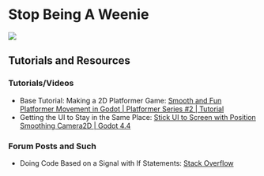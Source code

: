 # Stop Being A Weenie

![](https://hackatime-badge.hackclub.com/U08UGTGS4HE/Stop-Being-A-Weenie
)
## Tutorials and Resources

### Tutorials/Videos

- Base Tutorial: Making a 2D Platformer Game: [Smooth and Fun Platformer Movement in Godot | Platformer Series #2 | Tutorial](https://www.youtube.com/watch?v=eTVT1KFToCQ&list=PLzSeGMddYQXDGEIOfDR7EXSvd1cuIfFWY&index=11)
- Getting the UI to Stay in the Same Place:
[Stick UI to Screen with Position Smoothing Camera2D | Godot 4.4](https://www.youtube.com/watch?v=dOr-fgBRMgs)

### Forum Posts and Such

- Doing Code Based on a Signal with If Statements: [Stack Overflow](https://stackoverflow.com/questions/77389673/godot-body-entered-only-for-a-specific-object-in-the-scene)

